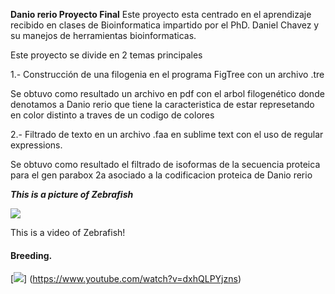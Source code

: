**Danio rerio Proyecto Final**
Este proyecto esta centrado en el aprendizaje recibido en clases de Bioinformatica impartido por el PhD. Daniel Chavez y su manejos de herramientas bioinformaticas.

Este proyecto se divide en 2 temas principales 

1.- Construcción de una filogenia en el programa FigTree con un archivo .tre

Se obtuvo como resultado un archivo en pdf con el arbol filogenético
donde denotamos a Danio rerio que tiene la caracteristica de estar represetando en color distinto a traves de un codigo de colores

2.- Filtrado de texto en un archivo .faa en sublime text con el uso de regular expressions.

Se obtuvo como resultado el filtrado de isoformas de la secuencia proteica para el gen parabox 2a asociado a la codificacion proteica de Danio rerio

***This is a picture of Zebrafish***

![](https://cdn.britannica.com/96/219196-050-9DD604F0/Zebra-Fish-Danio-Zebrafish.jpg) 



This is a video of Zebrafish!

#### Breeding.
[![ ](https://img.youtube.com/vi/dxhQLPYjzns/0.jpg)] (https://www.youtube.com/watch?v=dxhQLPYjzns) 
